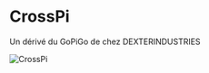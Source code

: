 # CrossPi
Un dérivé du GoPiGo de chez DEXTERINDUSTRIES

![ CrossPi ](https://raw.githubusercontent.com/gaudinjeremy/CrossPi/blob/master/_Photos/IMG_4106.JPG)
